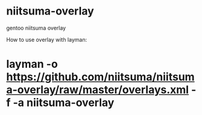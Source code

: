 # niitsuma-overlay
gentoo niitsuma overlay

How to use overlay with layman:

# layman -o https://github.com/niitsuma/niitsuma-overlay/raw/master/overlays.xml -f -a niitsuma-overlay
